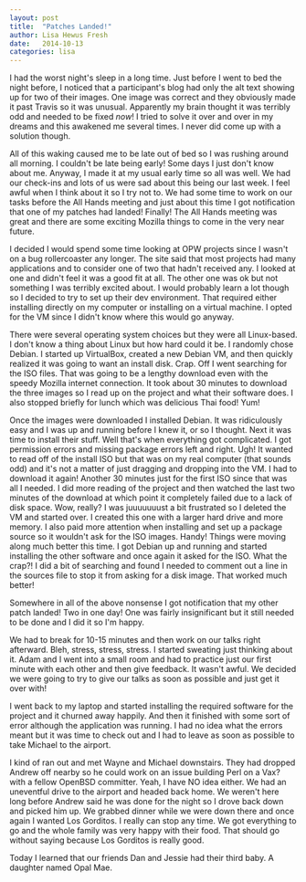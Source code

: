```yaml
---
layout: post
title:  "Patches Landed!"
author: Lisa Hewus Fresh
date:   2014-10-13
categories: lisa
---
```


I had the worst night's sleep in a long time. Just before I went to bed the night before, I noticed that a participant's blog had only the alt text showing up for two of their images. One image was correct and they obviously made it past Travis so it was unusual. Apparently my brain thought it was terribly odd and needed to be fixed <em>now</em>! I tried to solve it over and over in my dreams and this awakened me several times. I never did come up with a solution though.

All of this waking caused me to be late out of bed so I was rushing around all morning. I couldn't be late being early! Some days I just don't know about me. Anyway, I made it at my usual early time so all was well. We had our check-ins and lots of us were sad about this being our last week. I feel awful when I think about it so I try not to. We had some time to work on our tasks before the All Hands meeting and just about this time I got notification that one of my patches had landed! Finally! The All Hands meeting was great and there are some exciting Mozilla things to come in the very near future.

I decided I would spend some time looking at OPW projects since I wasn't on a bug rollercoaster any longer. The site said that most projects had many applications and to consider one of two that hadn't received any. I looked at one and didn't feel it was a good fit at all. The other one was ok but not something I was terribly excited about. I would probably learn a lot though so I decided to try to set up their dev environment. That required either installing directly on my computer or installing on a virtual machine. I opted for the VM since I didn't know where this would go anyway.

There were several operating system choices but they were all Linux-based. I don't know a thing about Linux but how hard could it be. I randomly chose Debian. I started up VirtualBox, created a new Debian VM, and then quickly realized it was going to want an install disk. Crap. Off I went searching for the ISO files. That was going to be a lengthy download even with the speedy Mozilla internet connection. It took about 30 minutes to download the three images so I read up on the project and what their software does. I also stopped briefly for lunch which was delicious Thai food! Yum!

Once the images were downloaded I installed Debian. It was ridiculously easy and I was up and running before I knew it, or so I thought. Next it was time to install their stuff. Well that's when everything got complicated. I got permission errors and missing package errors left and right. Ugh! It wanted to read off of the install ISO but that was on my real computer (that sounds odd) and it's not a matter of just dragging and dropping into the VM. I had to download it again! Another 30 minutes just for the first ISO since that was all I needed. I did more reading of the project and then watched the last two minutes of the download at which point it completely failed due to a lack of disk space. Wow, really? I was juuuuuuust a bit frustrated so I deleted the VM and started over. I created this one with a larger hard drive and more memory. I also paid more attention when installing and set up a package source so it wouldn't ask for the ISO images. Handy! Things were moving along much better this time. I got Debian up and running and started installing the other software and once again it asked for the ISO. What the crap?! I did a bit of searching and found I needed to comment out a line in the sources file to stop it from asking for a disk image. That worked much better!

Somewhere in all of the above nonsense I got notification that my other patch landed! Two in one day! One was fairly insignificant but it still needed to be done and I did it so I'm happy.

We had to break for 10-15 minutes and then work on our talks right afterward. Bleh, stress, stress, stress. I started sweating just thinking about it. Adam and I went into a small room and had to practice just our first minute with each other and then give feedback. It wasn't awful. We decided we were going to try to give our talks as soon as possible and just get it over with!

I went back to my laptop and started installing the required software for the project and it churned away happily. And then it finished with some sort of error although the application was running. I had no idea what the errors meant but it was time to check out and I had to leave as soon as possible to take Michael to the airport.

I kind of ran out and met Wayne and Michael downstairs. They had dropped Andrew off nearby so he could work on an issue building Perl on a Vax? with a fellow OpenBSD committer. Yeah, I have NO idea either. We had an uneventful drive to the airport and headed back home. We weren't here long before Andrew said he was done for the night so I drove back down and picked him up. We grabbed dinner while we were down there and once again I wanted Los Gorditos. I really can stop any time. We got everything to go and the whole family was very happy with their food. That should go without saying because Los Gorditos is really good.

Today I learned that our friends Dan and Jessie had their third baby. A daughter named Opal Mae.
